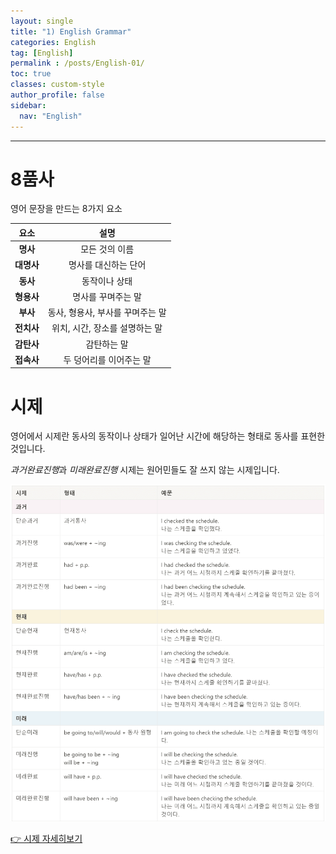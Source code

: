 ```yaml
---
layout: single
title: "1) English Grammar"
categories: English
tag: [English]
permalink : /posts/English-01/
toc: true
classes: custom-style
author_profile: false
sidebar:
  nav: "English"
---
```


<hr>

# 8품사

영어 문장을 만드는 8가지 요소

|**요소**|**설명**|
|:---------:|:--------:|
|**명사**|모든 것의 이름|
|**대명사**|명사를 대신하는 단어|
|**동사**|동작이나 상태|
|**형용사**|명사를 꾸며주는 말|
|**부사**|동사, 형용사, 부사를 꾸며주는 말|
|**전치사**|위치, 시간, 장소를 설명하는 말|
|**감탄사**|감탄하는 말|
|**접속사**|두 덩어리를 이어주는 말|

# 시제

영어에서 시제란 동사의 동작이나 상태가 일어난 시간에 해당하는 형태로 동사를 표현한 것입니다.

*과거완료진행*과 *미래완료진행* 시제는 원어민들도 잘 쓰지 않는 시제입니다.

<p id="img_center">
  <img 
        src="../../assets/images/English/English-01.png"
        alt="image"
        title="image"
  >
</p>

[👉 시제 자세히보기](https://www.amazingtalker.co.kr/blog/ko/kr-en/83493/)